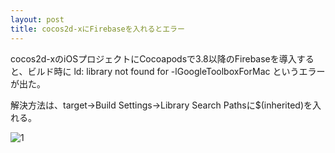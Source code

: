 ```yaml
---
layout: post
title: cocos2d-xにFirebaseを入れるとエラー
---
```


cocos2d-xのiOSプロジェクトにCocoapodsで3.8以降のFirebaseを導入すると、ビルド時に
ld: library not found for -lGoogleToolboxForMac
というエラーが出た。

解決方法は、target->Build Settings->Library Search Pathsに$(inherited)を入れる。

![1]({{site.baseurl}}/images/2016-12-31_1.png)
